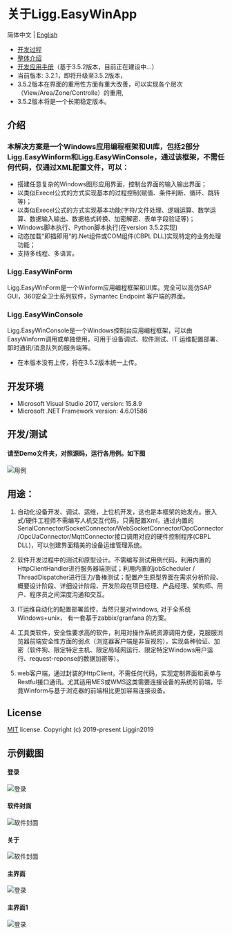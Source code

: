 # 关于Ligg.EasyWinApp
简体中文 | [English](./README.md)
- [开发过程](https://www.cnblogs.com/liggin2019/p/11780431.html)
- [整体介绍](https://www.cnblogs.com/liggin2019/p/11824064.html)
- [开发应用手册](https://liggin2019.gitee.io/projguide)（基于3.5.2版本，目前正在建设中...）
- 当前版本: 3.2.1，即将升级至3.5.2版本，
- 3.5.2版本在界面的重用性方面有重大改善，可以实现各个层次（View/Area/Zone/Controlle）的重用,
- 3.5.2版本将是一个长期稳定版本。
## 介绍
### 本解决方案是一个Windows应用编程框架和UI库，包括2部分Ligg.EasyWinform和Ligg.EasyWinConsole，通过该框架，不需任何代码，仅通过XML配置文件，可以：
- 搭建任意复杂的Windows图形应用界面，控制台界面的输入输出界面；
- 以类似Execel公式的方式实现基本的过程控制(赋值、条件判断、循环、跳转等)；
- 以类似Execel公式的方式实现基本功能(字符/文件处理、逻辑运算、数学运算、数据输入输出、数据格式转换、加密解密、表单字段验证等)；
- Windows脚本执行、Python脚本执行(在version 3.5.2实现)
- 动态加载“即插即用“的.Net组件或COM组件(CBPL DLL)实现特定的业务处理功能；
- 支持多线程、多语言。

### Ligg.EasyWinForm
Ligg.EasyWinForm是一个Winform应用编程框架和UI库。完全可以高仿SAP GUI，360安全卫士系列软件，Symantec Endpoint 客户端的界面。

###  Ligg.EasyWinConsole
Ligg.EasyWinConsole是一个Windows控制台应用编程框架，可以由EasyWinform调用或单独使用，可用于设备调试、软件测试、IT 运维配置部署、即时通讯/消息队列的服务端等。
- 在本版本没有上传，将在3.5.2版本统一上传。

## 开发环境
- Microsoft Visual Studio 2017, version: 15.8.9
- Microsoft .NET Framework version: 4.6.01586

## 开发/测试
#### 请至Demo文件夹，对照源码，运行各用例。如下图
![用例](https://liggin2019.gitee.io/Static/images/EasyWinApp/cases.png)

## 用途：
1. 自动化设备开发、调试、运维，上位机开发，这也是本框架的始发点。嵌入式/硬件工程师不需编写人机交互代码，只需配置Xml，通过内置的SerialConnector/SocketConnector/WebSocketConnector/OpcConnector/OpcUaConnector/MqttConnector接口调用对应的硬件控制程序(CBPL DLL)，可以创建界面精美的设备运维管理系统。

2. 软件开发过程中的测试和原型设计。不需编写测试用例代码，利用内置的HttpClientHandler进行服务器端测试；利用内置的jobScheduler / ThreadDispatcher进行压力/鲁棒测试；配置产生原型界面在需求分析阶段、概要设计阶段、详细设计阶段、开发阶段在项目经理、产品经理、架构师、用户、程序员之间深度沟通和交互。

3.  IT运维自动化的配置部署监控，当然只是对windows, 对于全系统Windows+unix， 有一套基于zabbix/granfana 的方案。

4. 工具类软件，安全性要求高的软件，利用对操作系统资源调用方便，克服服浏览器前端安全性方面的弱点（浏览器客户端是非盲视的），实现各种验证、加密（软件狗、限定特定主机、限定局域网运行、限定特定Windows用户运行、request-reponse的数据加密等）。

5. web客户端，通过封装的HttpClient，不需任何代码，实现定制界面和表单与Restful接口通讯。尤其适用MES或WMS这类需要连接设备的系统的前端，毕竟Winform与基于浏览器的前端相比更加容易连接设备。

## License
[MIT](https://github.com/Liggin2019/Ligg.EasyWinApp/blob/master/LICENSE) license.
Copyright (c) 2019-present Liggin2019

## 示例截图
#### 登录
![登录](https://liggin2019.gitee.io/Static/images/EasyWinApp/login-cn.png)
#### 软件封面
![软件封面](https://liggin2019.gitee.io/Static/images/EasyWinApp/software-cover-cn.png)
#### 关于
![软件封面](https://liggin2019.gitee.io/Static/images/EasyWinApp/about-cn.png)
#### 主界面
![登录](https://liggin2019.gitee.io/Static/images/EasyWinApp/main-ui-cn.png)  
#### 主界面1
![登录](https://liggin2019.gitee.io/Static/images/EasyWinApp/main-ui1-cn.png)  